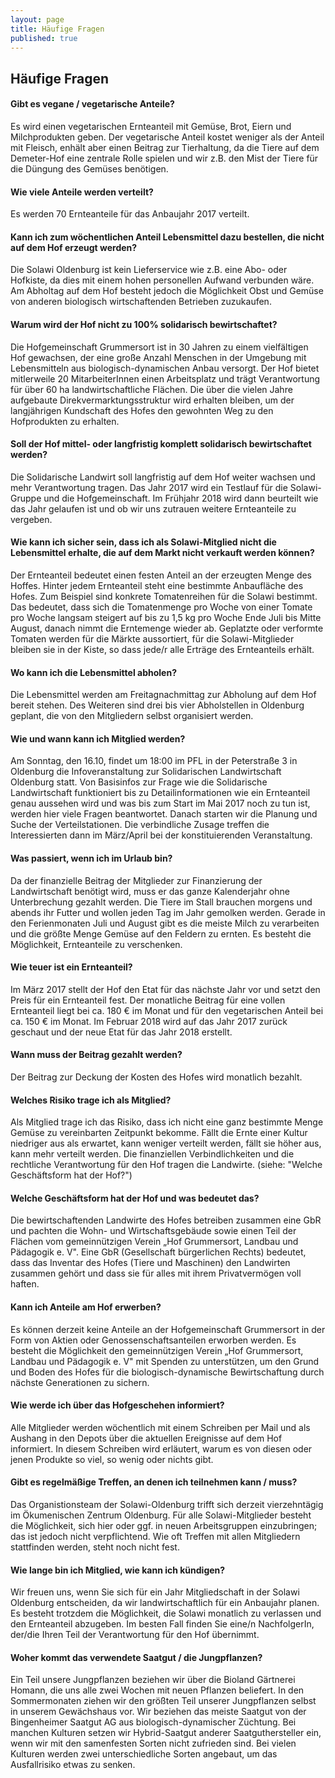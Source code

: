 ```yaml
---
layout: page
title: Häufige Fragen
published: true
---
```





## Häufige Fragen

#### Gibt es vegane / vegetarische Anteile?
Es wird einen vegetarischen Ernteanteil mit Gemüse, Brot, Eiern und Milchprodukten geben. Der vegetarische Anteil kostet weniger als der Anteil mit Fleisch, enhält aber einen Beitrag zur Tierhaltung, da die Tiere auf dem Demeter-Hof eine zentrale Rolle spielen und wir z.B. den Mist der Tiere für die Düngung des Gemüses benötigen.

#### Wie viele Anteile werden verteilt?
Es werden 70 Ernteanteile für das Anbaujahr 2017 verteilt.

#### Kann ich zum wöchentlichen Anteil Lebensmittel dazu bestellen, die nicht auf dem Hof erzeugt werden?
Die Solawi Oldenburg ist kein Lieferservice wie z.B. eine Abo- oder Hofkiste, da dies mit einem hohen personellen Aufwand verbunden wäre. Am Abholtag auf dem Hof besteht jedoch die Möglichkeit Obst und Gemüse von anderen biologisch wirtschaftenden Betrieben zuzukaufen. 

#### Warum wird der Hof nicht zu 100% solidarisch bewirtschaftet?
Die Hofgemeinschaft Grummersort ist in 30 Jahren zu einem vielfältigen Hof gewachsen, der eine große Anzahl Menschen in der Umgebung mit Lebensmitteln aus biologisch-dynamischen Anbau versorgt. Der Hof bietet mitlerweile 20 MitarbeiterInnen einen Arbeitsplatz und trägt Verantwortung für über 60 ha landwirtschaftliche Flächen. Die über die vielen Jahre aufgebaute Direkvermarktungsstruktur wird erhalten bleiben, um der langjährigen Kundschaft des Hofes den gewohnten Weg zu den Hofprodukten zu erhalten.

#### Soll der Hof mittel- oder langfristig komplett solidarisch bewirtschaftet werden?
Die Solidarische Landwirt soll langfristig auf dem Hof weiter wachsen und mehr Verantwortung tragen. Das Jahr 2017 wird ein Testlauf für die Solawi-Gruppe und die Hofgemeinschaft. Im Frühjahr 2018 wird dann beurteilt wie das Jahr gelaufen ist und ob wir uns zutrauen weitere Ernteanteile zu vergeben. 

#### Wie kann ich sicher sein, dass ich als Solawi-Mitglied nicht die Lebensmittel erhalte, die auf dem Markt nicht verkauft werden können?
Der Ernteanteil bedeutet einen festen Anteil an der erzeugten Menge des Hoffes. Hinter jedem Ernteanteil steht eine bestimmte Anbaufläche des Hofes. Zum Beispiel sind konkrete Tomatenreihen für die Solawi bestimmt. Das bedeutet, dass sich die Tomatenmenge pro Woche von einer Tomate pro Woche langsam steigert auf bis zu 1,5 kg pro Woche Ende Juli bis Mitte August, danach nimmt die Erntemenge wieder ab. 
Geplatzte oder verformte Tomaten werden für die Märkte aussortiert, für die Solawi-Mitglieder bleiben sie in der Kiste, so dass jede/r alle Erträge des Ernteanteils erhält.

#### Wo kann ich die Lebensmittel abholen?
Die Lebensmittel werden am Freitagnachmittag zur Abholung auf dem Hof bereit stehen. Des Weiteren sind drei bis vier Abholstellen in Oldenburg geplant, die von den Mitgliedern selbst organisiert werden.

#### Wie und wann kann ich Mitglied werden?
Am Sonntag, den 16.10, findet um 18:00 im PFL in der Peterstraße 3 in Oldenburg die Infoveranstaltung zur Solidarischen Landwirtschaft Oldenburg statt. Von Basisinfos zur Frage wie die Solidarische Landwirtschaft funktioniert bis zu Detailinformationen wie ein Ernteanteil genau aussehen wird und was bis zum Start im Mai 2017 noch zu tun ist, werden hier viele Fragen beantwortet.
Danach starten wir die Planung und Suche der Verteilstationen. Die verbindliche Zusage treffen die Interessierten dann im März/April bei der konstituierenden Veranstaltung.

#### Was passiert, wenn ich im Urlaub bin?
Da der finanzielle Beitrag der Mitglieder zur Finanzierung der Landwirtschaft benötigt wird, muss er das ganze Kalenderjahr ohne Unterbrechung gezahlt werden. Die Tiere im Stall brauchen morgens und abends ihr Futter und wollen jeden Tag im Jahr gemolken werden. Gerade in den Ferienmonaten Juli und August gibt es die meiste Milch zu verarbeiten und die größte Menge Gemüse auf den Feldern zu ernten. 
Es besteht die Möglichkeit, Ernteanteile zu verschenken.

#### Wie teuer ist ein Ernteanteil?
Im März  2017 stellt der Hof den Etat für das nächste Jahr vor und setzt den Preis für ein Ernteanteil fest. 
Der monatliche Beitrag für eine vollen Ernteanteil liegt bei ca. 180 € im Monat und für den vegetarischen Anteil bei ca. 150 € im Monat.
Im Februar 2018 wird auf das Jahr 2017 zurück geschaut  und der neue Etat für das Jahr 2018 erstellt.

#### Wann muss der Beitrag gezahlt werden?
Der Beitrag zur Deckung der Kosten des Hofes wird monatlich bezahlt.

#### Welches Risiko trage ich als Mitglied?
Als Mitglied trage ich das Risiko, dass ich nicht eine ganz bestimmte Menge Gemüse zu vereinbarten Zeitpunkt bekomme. Fällt die Ernte einer Kultur niedriger aus als erwartet, kann weniger verteilt werden, fällt sie höher aus, kann mehr verteilt werden.
Die finanziellen Verbindlichkeiten und die rechtliche Verantwortung für den Hof tragen die Landwirte. (siehe: "Welche Geschäftsform hat der Hof?")

#### Welche Geschäftsform hat der Hof und was bedeutet das?
Die bewirtschaftenden Landwirte des Hofes betreiben zusammen eine GbR und pachten die Wohn- und Wirtschaftsgebäude sowie einen Teil der Flächen vom gemeinnützigen Verein „Hof Grummersort, Landbau und Pädagogik e. V". Eine GbR (Gesellschaft bürgerlichen Rechts) bedeutet, dass das Inventar des Hofes (Tiere und Maschinen) den Landwirten zusammen gehört und dass sie für alles mit ihrem Privatvermögen voll haften.

#### Kann ich Anteile am Hof erwerben?
Es können derzeit keine Anteile an der Hofgemeinschaft Grummersort in der Form von Aktien oder Genossenschaftsanteilen erworben werden. Es besteht die Möglichkeit den gemeinnützigen Verein „Hof Grummersort, Landbau und Pädagogik e. V" mit Spenden zu unterstützen, um den Grund und Boden des Hofes für die biologisch-dynamische Bewirtschaftung durch nächste Generationen zu sichern.

#### Wie werde ich über das Hofgeschehen informiert?
Alle Mitglieder werden wöchentlich mit einem Schreiben per Mail und als Aushang in den Depots über die aktuellen Ereignisse auf dem Hof informiert. In diesem Schreiben wird erläutert, warum es von diesen oder jenen Produkte so viel, so wenig oder nichts gibt.

#### Gibt es regelmäßige Treffen, an denen ich teilnehmen kann / muss?
Das Organistionsteam der Solawi-Oldenburg trifft sich derzeit vierzehntägig im Ökumenischen Zentrum Oldenburg. Für alle Solawi-Mitglieder besteht die Möglichkeit, sich hier oder ggf. in neuen Arbeitsgruppen einzubringen; das ist jedoch nicht verpflichtend. Wie oft Treffen mit allen Mitgliedern stattfinden werden, steht noch nicht fest.

#### Wie lange bin ich Mitglied, wie kann ich kündigen?
Wir freuen uns, wenn Sie sich für ein Jahr Mitgliedschaft in der Solawi Oldenburg entscheiden, da wir landwirtschaftlich für ein Anbaujahr planen. Es besteht trotzdem die Möglichkeit, die Solawi monatlich zu verlassen und den Ernteanteil abzugeben. Im besten Fall finden Sie eine/n NachfolgerIn, der/die Ihren Teil der Verantwortung für den Hof übernimmt.  

#### Woher kommt das verwendete Saatgut / die Jungpflanzen?
Ein Teil unsere Jungpflanzen beziehen wir über die Bioland Gärtnerei Homann, die uns alle zwei Wochen mit neuen Pflanzen beliefert. In den Sommermonaten ziehen wir den größten Teil unserer Jungpflanzen selbst in unserem Gewächshaus vor.
Wir beziehen das meiste Saatgut von der Bingenheimer Saatgut AG aus biologisch-dynamischer Züchtung. Bei manchen Kulturen setzen wir Hybrid-Saatgut anderer Saatguthersteller ein, wenn wir mit den samenfesten Sorten nicht zufrieden sind. Bei vielen Kulturen werden zwei unterschiedliche Sorten angebaut, um das Ausfallrisiko etwas zu senken.
